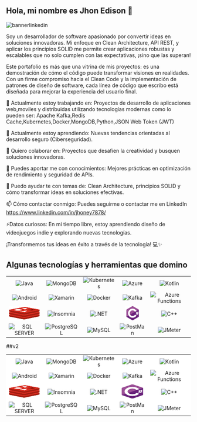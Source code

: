 ## Hola, mi nombre es Jhon Edison 👋
![bannerlinkedin](https://github.com/user-attachments/assets/07f1dfa4-7a06-4313-9c3d-711e74311df2)

Soy un desarrollador de software apasionado por convertir ideas en soluciones innovadoras. Mi enfoque en Clean Architecture, API REST, y aplicar los principios SOLID me permite crear aplicaciones robustas y escalables que no solo cumplen con las expectativas, ¡sino que las superan!

Este portafolio es más que una vitrina de mis proyectos: es una demostración de cómo el código puede transformar visiones en realidades. Con un firme compromiso hacia el Clean Code y la implementación de patrones de diseño de software, cada línea de código que escribo está diseñada para mejorar la experiencia del usuario final.

🔭 Actualmente estoy trabajando en: Proyectos de desarrollo de aplicaciones web,moviles y distribuidas utilizando tecnologías modernas como lo pueden ser: Apache Kafka,Redis Cache,Kubernetes,Docker,MongoDB,Python,JSON Web Token (JWT)

🌱  Actualmente estoy aprendiendo: Nuevas tendencias orientadas al desarrollo seguro (Ciberseguridad).

👯 Quiero colaborar en: Proyectos que desafíen la creatividad y busquen soluciones innovadoras.

🤔 Puedes aportar me con conocimientos: Mejores prácticas en optimización de rendimiento y seguridad de APIs.

💬 Puedo ayudar te con temas de: Clean Architecture, principios SOLID y cómo transformar ideas en soluciones efectivas.

📫 Cómo contactar conmigo: Puedes seguirme o contactar me en LinkedIn https://www.linkedin.com/in/jhoney7878/

⚡Datos curiosos: En mi tiempo libre, estoy aprendiendo diseño de videojuegos indie y explorando nuevas tecnologías.

¡Transformemos tus ideas en éxito a través de la tecnología! 💻✨

## Algunas tecnologías y herramientas que domino
<div style="overflow-x:auto; text-align: center;">
<table style="margin: auto; border-collapse: collapse; width: 100%; max-width: 100%;">
    <tr>
        <td><img src="https://www.vectorlogo.zone/logos/java/java-icon.svg" alt="Java"   title="Java" width="40" height="40" /></td>
        <td><img src="https://webimages.mongodb.com/_com_assets/cms/kuyjf3vea2hg34taa-horizontal_default_slate_blue.svg?auto=format%252Ccompress" alt="MongoDB"   title="MongoDB" width="100%" height="40" /></td>
        <td><img src="https://miro.medium.com/v2/resize:fit:1024/1*V8JWIC-tqYQkS1b1edsu3w.png" alt="Kubernetes"   title="Kubernetes" width="100%" height="40"/></td>
        <td><img src="https://azure.microsoft.com/svghandler/azure-logo.svg" width="40" alt="Azure"   title="Azure" width="100%" height="40"  /></td>
        <td><img src="https://miro.medium.com/max/1260/1*_JIynJkYTmtADwj-RARpAQ.png" alt="Kotlin"   title="Kotlin" width="100%" height="40"  /></td>
    </tr>
    <tr>
        <td><img src="https://img.icons8.com/?size=48&id=1LAX3PYMg2iA&format=png"  alt="Android"   title="Android"  width="50" height="40"  /></td>
        <td><img src="https://upload.wikimedia.org/wikipedia/commons/thumb/f/f2/Xamarin-logo.svg/2560px-Xamarin-logo.svg.png"  alt="Xamarin"   title="Xamarin" width="100%" height="40"  /></td>
        <td><img src="https://www.vectorlogo.zone/logos/docker/docker-icon.svg" alt="Docker"   title="Docker" width="100%" height="40" /></td>
        <td><img src="https://www.vectorlogo.zone/logos/apache_kafka/apache_kafka-ar21.svg" alt="Kafka"   title="Kafka" width="100%" height="40"  /></td>
        <td><img src="https://www.vectorlogo.zone/logos/azurefunctions/azurefunctions-ar21.svg" alt="Azure Functions"   title="Azure Functions" width="90" height="40"  /></td>
    </tr>
    <tr>
        <td><img src="https://raw.githubusercontent.com/devicons/devicon/master/icons/redis/redis-original.svg" alt="Redis"   title="Redis" width="100%" height="40" /></td>
        <td><img src="https://seeklogo.com/images/I/insomnia-logo-1D1353219A-seeklogo.com.png" alt="Insomnia"   title="Insomnia" width="100%" height="50"  /></td>
        <td><img src="https://www.vectorlogo.zone/logos/dotnet/dotnet-horizontal.svg" alt=".NET"  title=".NET" width="100%" height="40"  /></td>
        <td><img src="https://raw.githubusercontent.com/devicons/devicon/master/icons/csharp/csharp-original.svg" alt="C#"   title="C#" width="40" height="40"  /></td>
        <td><img src="https://upload.wikimedia.org/wikipedia/commons/thumb/1/18/ISO_C%2B%2B_Logo.svg/306px-ISO_C%2B%2B_Logo.svg.png?20170928190710" alt="C++"   title="C++"  width="40" height="40"  /></td>
    </tr>
      <tr>
        <td><img src="https://static-00.iconduck.com/assets.00/sql-database-sql-azure-icon-489x512-l5jhenj6.png" alt="SQL SERVER"   title="SQL SERVER" width="50" height="40%" /></td>
        <td><img src="https://www.vectorlogo.zone/logos/postgresql/postgresql-horizontal.svg" alt="PostgreSQL"  title="PostgreSQL" width="100%" height="40"  /></td>
        <td><img src="https://www.vectorlogo.zone/logos/mysql/mysql-horizontal.svg" alt="MySQL"  title="MySQL" width="100%" height="40"  /></td>
        <td><img src="https://www.vectorlogo.zone/logos/getpostman/getpostman-icon.svg" alt="PostMan"  title="PostMan" width="100%" height="40"  /></td> 
        <td><img src="https://jmeter.apache.org/images/jmeter.png" alt="JMeter"  title="JMeter" width="100%" height="40"  /></td> 
    </tr>
</table>
</div>

##v2
<div style="overflow-x:auto; text-align: center;background-color: #ffffff;">
    <table style="margin: auto; border-collapse: collapse; width: 100%; max-width: 100%; background-color: #ffffff;">
        <tr>
            <td><img src="https://www.vectorlogo.zone/logos/java/java-icon.svg" alt="Java" title="Java" width="100%" height="40" /></td>
            <td><img src="https://webimages.mongodb.com/_com_assets/cms/kuyjf3vea2hg34taa-horizontal_default_slate_blue.svg?auto=format%252Ccompress" alt="MongoDB" title="MongoDB" width="100%" height="40" /></td>
            <td><img src="https://miro.medium.com/v2/resize:fit:1024/1*V8JWIC-tqYQkS1b1edsu3w.png" alt="Kubernetes" title="Kubernetes" width="100%" height="40"/></td>
            <td><img src="https://azure.microsoft.com/svghandler/azure-logo.svg" alt="Azure" title="Azure" width="100%" height="40" /></td>
            <td><img src="https://miro.medium.com/max/1260/1*_JIynJkYTmtADwj-RARpAQ.png" alt="Kotlin" title="Kotlin" width="100%" height="40" /></td>
        </tr>
        <tr>
            <td><img src="https://img.icons8.com/?size=48&id=1LAX3PYMg2iA&format=png" alt="Android" title="Android" width="100%" height="40" /></td>
            <td><img src="https://upload.wikimedia.org/wikipedia/commons/thumb/f/f2/Xamarin-logo.svg/2560px-Xamarin-logo.svg.png" alt="Xamarin" title="Xamarin" width="100%" height="40" /></td>
            <td><img src="https://www.vectorlogo.zone/logos/docker/docker-icon.svg" alt="Docker" title="Docker" width="100%" height="40" /></td>
            <td><img src="https://www.vectorlogo.zone/logos/apache_kafka/apache_kafka-ar21.svg" alt="Kafka" title="Kafka" width="100%" height="40" /></td>
            <td><img src="https://www.vectorlogo.zone/logos/azurefunctions/azurefunctions-ar21.svg" alt="Azure Functions" title="Azure Functions" width="100%" height="40" /></td>
        </tr>
        <tr>
            <td><img src="https://raw.githubusercontent.com/devicons/devicon/master/icons/redis/redis-original.svg" alt="Redis" title="Redis" width="100%" height="40" /></td>
            <td><img src="https://seeklogo.com/images/I/insomnia-logo-1D1353219A-seeklogo.com.png" alt="Insomnia" title="Insomnia" width="100%" height="40" /></td>
            <td><img src="https://www.vectorlogo.zone/logos/dotnet/dotnet-horizontal.svg" alt=".NET" title=".NET" width="100%" height="40" /></td>
            <td><img src="https://raw.githubusercontent.com/devicons/devicon/master/icons/csharp/csharp-original.svg" alt="C#" title="C#" width="100%" height="40" /></td>
            <td><img src="https://upload.wikimedia.org/wikipedia/commons/thumb/1/18/ISO_C%2B%2B_Logo.svg/306px-ISO_C%2B%2B_Logo.svg.png?20170928190710" alt="C++" title="C++" width="100%" height="40" /></td>
        </tr>
        <tr>
            <td><img src="https://static-00.iconduck.com/assets.00/sql-database-sql-azure-icon-489x512-l5jhenj6.png" alt="SQL SERVER" title="SQL SERVER" width="100%" height="40" /></td>
            <td><img src="https://www.vectorlogo.zone/logos/postgresql/postgresql-horizontal.svg" alt="PostgreSQL" title="PostgreSQL" width="100%" height="40" /></td>
            <td><img src="https://www.vectorlogo.zone/logos/mysql/mysql-horizontal.svg" alt="MySQL" title="MySQL" width="100%" height="40" /></td>
            <td><img src="https://www.vectorlogo.zone/logos/getpostman/getpostman-icon.svg" alt="PostMan" title="PostMan" width="100%" height="40" /></td>
            <td><img src="https://jmeter.apache.org/images/jmeter.png" alt="JMeter" title="JMeter" width="100%" height="40" /></td>
        </tr>
    </table>
</div>

